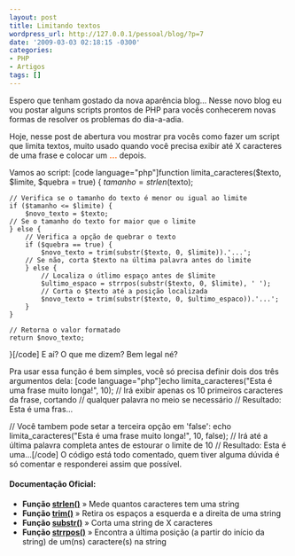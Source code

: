 ```yaml
---
layout: post
title: Limitando textos
wordpress_url: http://127.0.0.1/pessoal/blog/?p=7
date: '2009-03-03 02:18:15 -0300'
categories:
- PHP
- Artigos
tags: []
---
```

Espero que tenham gostado da nova aparência blog... Nesse novo blog eu vou postar alguns scripts prontos de PHP para vocês conhecerem novas formas de resolver os problemas do dia-a-adia.

Hoje, nesse post de abertura vou mostrar pra vocês como fazer um script que limita textos, muito usado quando você precisa exibir até X caracteres de uma frase e colocar um <span style="color: #ff6600;"><strong>...</strong></span> depois.

Vamos ao script:
[code language="php"]function limita_caracteres($texto, $limite, $quebra = true) {
    $tamanho = strlen($texto);

    // Verifica se o tamanho do texto é menor ou igual ao limite
    if ($tamanho <= $limite) {
        $novo_texto = $texto;
    // Se o tamanho do texto for maior que o limite
    } else {
        // Verifica a opção de quebrar o texto
        if ($quebra == true) {
            $novo_texto = trim(substr($texto, 0, $limite)).'...';
        // Se não, corta $texto na última palavra antes do limite
        } else {
            // Localiza o útlimo espaço antes de $limite
            $ultimo_espaco = strrpos(substr($texto, 0, $limite), ' ');
            // Corta o $texto até a posição localizada
            $novo_texto = trim(substr($texto, 0, $ultimo_espaco)).'...';
        }
    }

    // Retorna o valor formatado
    return $novo_texto;
}[/code]
E aí? O que me dizem? Bem legal né?

Pra usar essa função é bem simples, você só precisa definir dois dos três argumentos dela:
[code language="php"]echo limita_caracteres("Esta é uma frase muito longa!", 10);
// Irá exibir apenas os 10 primeiros caracteres da frase, cortando
//    qualquer palavra no meio se necessário
// Resultado: Esta é uma fras...

// Você tambem pode setar a terceira opção em 'false':
echo limita_caracteres("Esta é uma frase muito longa!", 10, false);
// Irá até a última palavra completa antes de estourar o limite de 10
// Resultado: Esta é uma...[/code]
O código está todo comentado, quem tiver alguma dúvida é só comentar e responderei assim que possível.

<h4>Documentação Oficial:</h4>
<ul>
<li><strong>Função <a href="http://us2.php.net/strlen" target="_blank">strlen()</a></strong> » Mede quantos caracteres tem uma string</li>
<li><strong>Função <a href="http://us2.php.net/trim" target="_blank">trim()</a></strong> » Retira os espaços a esquerda e a direita de uma string</li>
<li><strong>Função <a href="http://us.php.net/substr" target="_blank">substr()</a></strong> » Corta uma string de X caracteres</li>
<li><strong>Função <a href="http://us.php.net/strrpos" target="_blank">strrpos()</a></strong> » Encontra a última posição (a partir do início da string) de um(ns) caractere(s) na string</li>
</ul>
